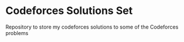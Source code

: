 # Codeforces Solutions Set
Repository to store my codeforces solutions to some of the Codeforces problems 
